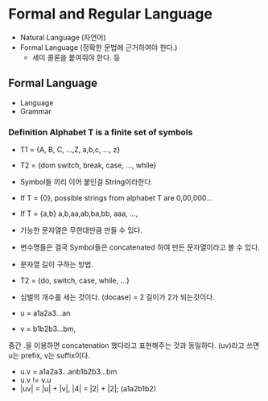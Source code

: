 # Formal and Regular Language

- Natural Language (자연어)
- Formal Language (정확한 문법에 근거하여야 한다.)
  - 세미 콜론을 붙여줘야 한다. 등

## Formal Language

- Language
- Grammar

### Definition Alphabet T is a finite set of symbols

- T1 = {A, B, C, ...,Z, a,b,c, ..., z}
- T2 = {dom switch, break, case, ..., while}

- Symbol들 끼리 이어 붙인걸 String이라한다.

- If T = {0}, possible strings from alphabet T are 0,00,000...
- If T = {a,b} a,b,aa,ab,ba,bb, aaa, ...,
- 가능한 문자열은 무한대만큼 만들 수 있다.
- 변수명들은 결국 Symbol들은 concatenated 하여 만든 문자열이라고 볼 수 있다.

- 문자열 길이 구하는 방법.
- T2 = {do, switch, case, while, ...}
- 심벌의 개수를 세는 것이다. (docase) = 2 길이가 2가 되는것이다.

- u = a1a2a3...an
- v = b1b2b3...bm,

중간 .을 이용하면 concatenation 했다라고 표현해주는 것과 동일하다. (uv)라고 쓰면 u는 prefix, v는 suffix이다.

- u.v = a1a2a3...anb1b2b3...bm
- u.v != v.u
- |uv| = |u| + |v|, |4| = |2| + |2|; (a1a2b1b2)
